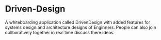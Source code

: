 # Driven-Design
A whiteboarding application called DrivenDesign with added features for systems design and architecture designs of Enginners. People can also join collboratively together in real time discuss there ideas.
